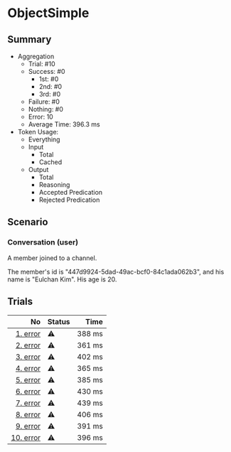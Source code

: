 # ObjectSimple
## Summary
  - Aggregation
    - Trial: #10
    - Success: #0
      - 1st: #0
      - 2nd: #0
      - 3rd: #0
    - Failure: #0
    - Nothing: #0
    - Error: 10
    - Average Time: 396.3 ms
  - Token Usage:
    - Everything
    - Input
      - Total
      - Cached
    - Output
      - Total
      - Reasoning
      - Accepted Predication
      - Rejected Predication

## Scenario
### Conversation (user)
A member joined to a channel.

The member's id is "447d9924-5dad-49ac-bcf0-84c1ada062b3",
and his name is "Eulchan Kim". His age is 20.

## Trials
No | Status | Time
---:|:-------|------:
[1. error](./trials/1.error.json) | ⚠️ | 388 ms
[2. error](./trials/2.error.json) | ⚠️ | 361 ms
[3. error](./trials/3.error.json) | ⚠️ | 402 ms
[4. error](./trials/4.error.json) | ⚠️ | 365 ms
[5. error](./trials/5.error.json) | ⚠️ | 385 ms
[6. error](./trials/6.error.json) | ⚠️ | 430 ms
[7. error](./trials/7.error.json) | ⚠️ | 439 ms
[8. error](./trials/8.error.json) | ⚠️ | 406 ms
[9. error](./trials/9.error.json) | ⚠️ | 391 ms
[10. error](./trials/10.error.json) | ⚠️ | 396 ms